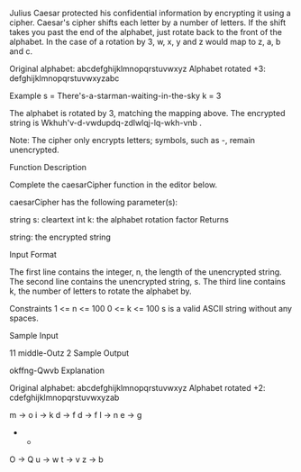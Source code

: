 Julius Caesar protected his confidential information by encrypting it using a cipher. Caesar's cipher shifts each letter by a number of letters. If the shift takes you past the end of the alphabet, just rotate back to the front of the alphabet. In the case of a rotation by 3, w, x, y and z would map to z, a, b and c.

Original alphabet:      abcdefghijklmnopqrstuvwxyz
Alphabet rotated +3:    defghijklmnopqrstuvwxyzabc

Example
s = There's-a-starman-waiting-in-the-sky
k = 3

The alphabet is rotated by 3, matching the mapping above. The encrypted string is Wkhuh'v-d-vwdupdq-zdlwlqj-lq-wkh-vnb .

Note: The cipher only encrypts letters; symbols, such as -, remain unencrypted.

Function Description

Complete the caesarCipher function in the editor below.

caesarCipher has the following parameter(s):

string s: cleartext
int k: the alphabet rotation factor
Returns

string: the encrypted string

Input Format

The first line contains the integer, n, the length of the unencrypted string.
The second line contains the unencrypted string, s.
The third line contains k, the number of letters to rotate the alphabet by.

Constraints
1 <= n <= 100
0 <= k <= 100
s is a valid ASCII string without any spaces.

Sample Input

11
middle-Outz
2
Sample Output

okffng-Qwvb
Explanation

Original alphabet:      abcdefghijklmnopqrstuvwxyz
Alphabet rotated +2:    cdefghijklmnopqrstuvwxyzab

m -> o
i -> k
d -> f
d -> f
l -> n
e -> g
-    -
O -> Q
u -> w
t -> v
z -> b